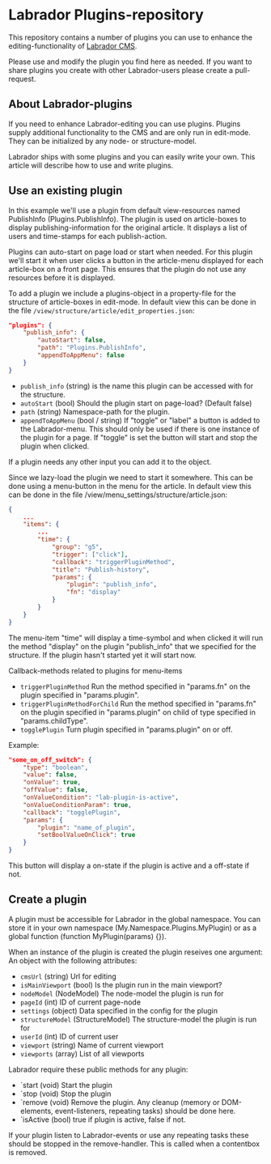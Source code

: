 # Labrador Plugins-repository

This repository contains a number of plugins you can use to enhance the editing-functionality of [Labrador CMS](http://publishlab.com).

Please use and modify the plugin you find here as needed. If you want to share plugins you create with other Labrador-users please create a pull-request.

## About Labrador-plugins
If you need to enhance Labrador-editing you can use plugins. Plugins supply additional functionality to the CMS and are only run in edit-mode. They can be initialized by any node- or structure-model. 

Labrador ships with some plugins and you can easily write your own. This article will describe how to use and write plugins. 

## Use an existing plugin
In this example we'll use a plugin from default view-resources named PublishInfo (Plugins.PublishInfo). The plugin is used on article-boxes to display publishing-information for the original article. It displays a list of users and time-stamps for each publish-action. 

Plugins can auto-start on page load or start when needed. For this plugin we'll start it when user clicks a button in the article-menu displayed for each article-box on a front page. This ensures that the plugin do not use any resources before it is displayed. 

To add a plugin we include a plugins-object in a property-file for the structure of article-boxes in edit-mode. In default view this can be done in the file `/view/structure/article/edit_properties.json`:

```json
"plugins": {
    "publish_info": {
        "autoStart": false,
        "path": "Plugins.PublishInfo",
        "appendToAppMenu": false
    }
}
```

- `publish_info` (string) is the name this plugin can be accessed with for the structure. 
- `autoStart` (bool) Should the plugin start on page-load? (Default false)
- `path` (string) Namespace-path for the plugin. 
- `appendToAppMenu` (bool / string) If "toggle" or "label" a button is added to the Labrador-menu. This should only be used if there is one instance of the plugin for a page. If "toggle" is set the button will start and stop the plugin when clicked. 

If a plugin needs any other input you can add it to the object. 

Since we lazy-load the plugin we need to start it somewhere. This can be done using a menu-button in the menu for the article. In default view this can be done in the file /view/menu_settings/structure/article.json: 
```json
{
    ...
    "items": {
        ...
        "time": {
            "group": "g5",
            "trigger": ["click"],
            "callback": "triggerPluginMethod",
            "title": "Publish-history",
            "params": {
                "plugin": "publish_info",
                "fn": "display"
            }
        }
    }
}
```

The menu-item "time" will display a time-symbol and when clicked it will run the method "display" on the plugin "publish_info" that we specified for the structure. If the plugin hasn't started yet it will start now. 

Callback-methods related to plugins for menu-items

- `triggerPluginMethod` Run the method specified in "params.fn" on the plugin specified in "params.plugin". 
- `triggerPluginMethodForChild` Run the method specified in "params.fn" on the plugin specified in "params.plugin" on child of type specified in "params.childType". 
- `togglePlugin` Turn plugin specified in "params.plugin" on or off. 

Example: 
```json
"some_on_off_switch": {
    "type": "boolean",
    "value": false,
    "onValue": true,
    "offValue": false,
    "onValueCondition": "lab-plugin-is-active",
    "onValueConditionParam": true,
    "callback": "togglePlugin",
    "params": {
        "plugin": "name_of_plugin",
        "setBoolValueOnClick": true
    }
}
```
This button will display a on-state if the plugin is active and a off-state if not. 

## Create a plugin
A plugin must be accessible for Labrador in the global namespace. You can store it in your own namespace (My.Namespace.Plugins.MyPlugin) or as a global function (function MyPlugin(params) {}). 

When an instance of the plugin is created the plugin reseives one argument: An object with the following attributes: 
- `cmsUrl` (string) Url for editing 
- `isMainViewport` (bool) Is the plugin run in the main viewport? 
- `nodeModel` (NodeModel) The node-model the plugin is run for 
- `pageId` (int) ID of current page-node 
- `settings` (object) Data specified in the config for the plugin 
- `structureModel` (StructureModel) The structure-model the plugin is run for 
- `userId` (int) ID of current user 
- `viewport` (string) Name of current viewport 
- `viewports` (array) List of all viewports 

Labrador require these public methods for any plugin: 
- `start (void) Start the plugin 
- `stop (void) Stop the plugin 
- `remove (void) Remove the plugin. Any cleanup (memory or DOM-elements, event-listeners, repeating tasks) should be done here. 
- `isActive (bool) true if plugin is active, false if not. 

If your plugin listen to Labrador-events or use any repeating tasks these should be stopped in the remove-handler. This is called when a contentbox is removed.
